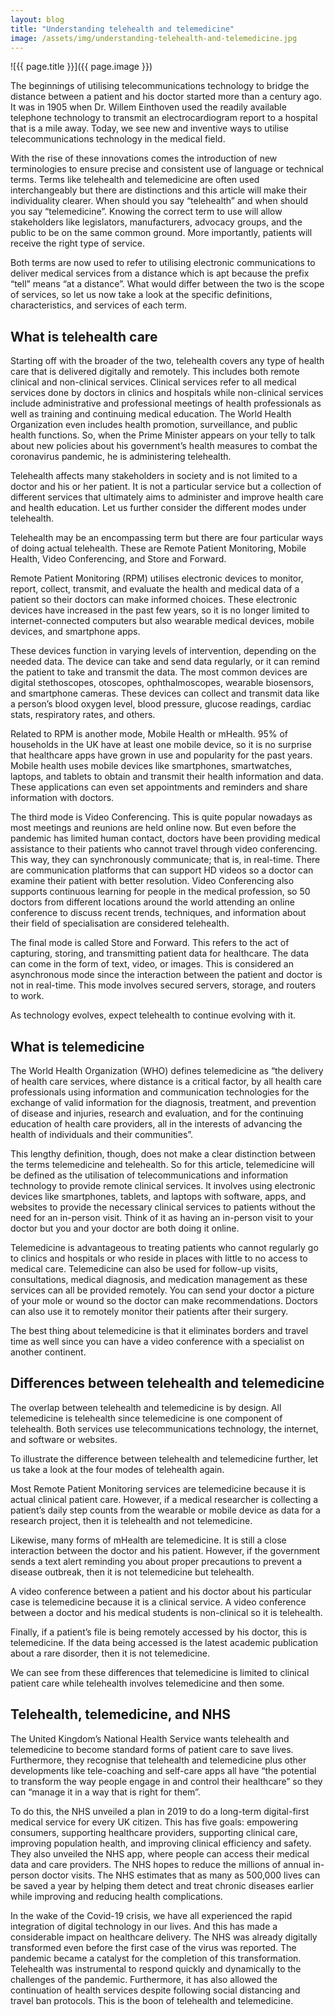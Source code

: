 ```yaml
---
layout: blog
title: "Understanding telehealth and telemedicine"
image: /assets/img/understanding-telehealth-and-telemedicine.jpg
---
```

![{{ page.title }}]({{ page.image }})

The beginnings of utilising telecommunications technology to bridge the distance between a patient and his doctor started more than a century ago. It was in 1905 when Dr. Willem Einthoven used the readily available telephone technology to transmit an electrocardiogram report to a hospital that is a mile away. Today, we see new and inventive ways to utilise telecommunications technology in the medical field.

With the rise of these innovations comes the introduction of new terminologies to ensure precise and consistent use of language or technical terms. Terms like telehealth and telemedicine are often used interchangeably but there are distinctions and this article will make their individuality clearer. When should you say “telehealth” and when should you say “telemedicine”. Knowing the correct term to use will allow stakeholders like legislators, manufacturers, advocacy groups, and the public to be on the same common ground. More importantly, patients will receive the right type of service.

Both terms are now used to refer to utilising electronic communications to deliver medical services from a distance which is apt because the prefix “tell” means “at a distance”. What would differ between the two is the scope of services, so let us now take a look at the specific definitions, characteristics, and services of each term.

## What is telehealth care
Starting off with the broader of the two, telehealth covers any type of health care that is delivered digitally and remotely. This includes both remote clinical and non-clinical services. Clinical services refer to all medical services done by doctors in clinics and hospitals while non-clinical services include administrative and professional meetings of health professionals as well as training and continuing medical education. The World Health Organization even includes health promotion, surveillance, and public health functions. So, when the Prime Minister appears on your telly to talk about new policies about his government’s health measures to combat the coronavirus pandemic, he is administering telehealth.

Telehealth affects many stakeholders in society and is not limited to a doctor and his or her patient. It is not a particular service but a collection of different services that ultimately aims to administer and improve health care and health education. Let us further consider the different modes under telehealth.

Telehealth may be an encompassing term but there are four particular ways of doing actual telehealth. These are Remote Patient Monitoring, Mobile Health, Video Conferencing, and Store and Forward.

Remote Patient Monitoring (RPM) utilises electronic devices to monitor, report, collect, transmit, and evaluate the health and medical data of a patient so their doctors can make informed choices. These electronic devices have increased in the past few years, so it is no longer limited to internet-connected computers but also wearable medical devices, mobile devices, and smartphone apps.

These devices function in varying levels of intervention, depending on the needed data. The device can take and send data regularly, or it can remind the patient to take and transmit the data. The most common devices are digital stethoscopes, otoscopes, ophthalmoscopes, wearable biosensors, and smartphone cameras. These devices can collect and transmit data like a person’s blood oxygen level, blood pressure, glucose readings, cardiac stats, respiratory rates, and others.

Related to RPM is another mode, Mobile Health or mHealth. 95% of households in the UK have at least one mobile device, so it is no surprise that healthcare apps have grown in use and popularity for the past years. Mobile health uses mobile devices like smartphones, smartwatches, laptops, and tablets to obtain and transmit their health information and data. These applications can even set appointments and reminders and share information with doctors.

The third mode is Video Conferencing. This is quite popular nowadays as most meetings and reunions are held online now. But even before the pandemic has limited human contact, doctors have been providing medical assistance to their patients who cannot travel through video conferencing. This way, they can synchronously communicate; that is, in real-time. There are communication platforms that can support HD videos so a doctor can examine their patient with better resolution. Video Conferencing also supports continuous learning for people in the medical profession, so 50 doctors from different locations around the world attending an online conference to discuss recent trends, techniques, and information about their field of specialisation are considered telehealth.

The final mode is called Store and Forward. This refers to the act of capturing, storing, and transmitting patient data for healthcare. The data can come in the form of text, video, or images. This is considered an asynchronous mode since the interaction between the patient and doctor is not in real-time. This mode involves secured servers, storage, and routers to work.

As technology evolves, expect telehealth to continue evolving with it.

## What is telemedicine
The World Health Organization (WHO) defines telemedicine as “the delivery of health care services, where distance is a critical factor, by all health care professionals using information and communication technologies for the exchange of valid information for the diagnosis, treatment, and prevention of disease and injuries, research and evaluation, and for the continuing education of health care providers, all in the interests of advancing the health of individuals and their communities”.

This lengthy definition, though, does not make a clear distinction between the terms telemedicine and telehealth. So for this article, telemedicine will be defined as the utilisation of telecommunications and information technology to provide remote clinical services. It involves using electronic devices like smartphones, tablets, and laptops with software, apps, and websites to provide the necessary clinical services to patients without the need for an in-person visit. Think of it as having an in-person visit to your doctor but you and your doctor are both doing it online.

Telemedicine is advantageous to treating patients who cannot regularly go to clinics and hospitals or who reside in places with little to no access to medical care. Telemedicine can also be used for follow-up visits, consultations, medical diagnosis, and medication management as these services can all be provided remotely. You can send your doctor a picture of your mole or wound so the doctor can make recommendations. Doctors can also use it to remotely monitor their patients after their surgery.

The best thing about telemedicine is that it eliminates borders and travel time as well since you can have a video conference with a specialist on another continent.

## Differences between telehealth and telemedicine
The overlap between telehealth and telemedicine is by design. All telemedicine is telehealth since telemedicine is one component of telehealth. Both services use telecommunications technology, the internet, and software or websites.

To illustrate the difference between telehealth and telemedicine further, let us take a look at the four modes of telehealth again.

Most Remote Patient Monitoring services are telemedicine because it is actual clinical patient care. However, if a medical researcher is collecting a patient’s daily step counts from the wearable or mobile device as data for a research project, then it is telehealth and not telemedicine.

Likewise, many forms of mHealth are telemedicine. It is still a close interaction between the doctor and his patient. However, if the government sends a text alert reminding you about proper precautions to prevent a disease outbreak, then it is not telemedicine but telehealth.

A video conference between a patient and his doctor about his particular case is telemedicine because it is a clinical service. A video conference between a doctor and his medical students is non-clinical so it is telehealth.

Finally, if a patient’s file is being remotely accessed by his doctor, this is telemedicine. If the data being accessed is the latest academic publication about a rare disorder, then it is not telemedicine.

We can see from these differences that telemedicine is limited to clinical patient care while telehealth involves telemedicine and then some.

## Telehealth, telemedicine, and NHS
The United Kingdom’s National Health Service wants telehealth and telemedicine to become standard forms of patient care to save lives. Furthermore, they recognise that telehealth and telemedicine plus other developments like tele-coaching and self-care apps all have “the potential to transform the way people engage in and control their healthcare” so they can “manage it in a way that is right for them”.

To do this, the NHS unveiled a plan in 2019 to do a long-term digital-first medical service for every UK citizen. This has five goals: empowering consumers, supporting healthcare providers, supporting clinical care, improving population health, and improving clinical efficiency and safety. They also unveiled the NHS app, where people can access their medical data and care providers. The NHS hopes to reduce the millions of annual in-person doctor visits. The NHS estimates that as many as 500,000 lives can be saved a year by helping them detect and treat chronic diseases earlier while improving and reducing health complications.

In the wake of the Covid-19 crisis, we have all experienced the rapid integration of digital technology in our lives. And this has made a considerable impact on healthcare delivery. The NHS was already digitally transformed even before the first case of the virus was reported. The pandemic became a catalyst for the completion of this transformation. Telehealth was instrumental to respond quickly and dynamically to the challenges of the pandemic. Furthermore, it has also allowed the continuation of health services despite following social distancing and travel ban protocols. This is the boon of telehealth and telemedicine.
